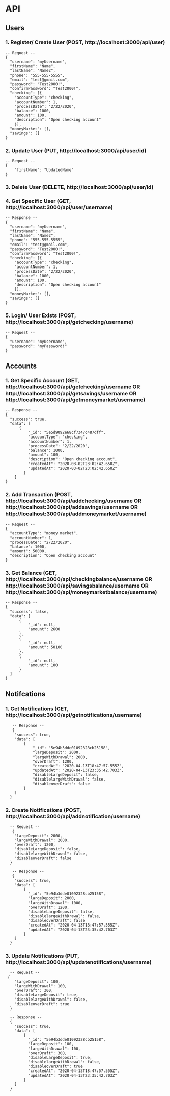 # API  

## Users  

 ### 1. Register/ Create User (POST, http://localhost:3000/api/user) 
    
    -- Request --     
    {  
      "username": "myUsername",  
      "firstName": "Name",  
      "lastName": "Name2",  
      "phone": "555-555-5555",  
      "email": "test@gmail.com",  
      "password": "Test2000!",  
      "confirmPassword": "Test2000!",  
      "checking": [{  
        "accountType": "checking",  
        "accountNumber": 1,  
        "processDate": "2/22/2020",  
        "balance": 1000,  
        "amount": 100,  
        "description": "Open checking account"  
        }],  
      "moneyMarket": [],  
      "savings": []  
    }  
  
 ### 2. Update User (PUT, http://localhost:3000/api/user/id)
   
    -- Request --   
    {  
	    "firstName": "UpdatedName"  
    }  

  ### 3. Delete User (DELETE, http://localhost:3000/api/user/id)  

  ### 4. Get Specific User (GET, http://localhost:3000/api/user/username)  
   
    -- Response --   
    {  
      "username": "myUsername",  
      "firstName": "Name",  
      "lastName": "Name2",  
      "phone": "555-555-5555",  
      "email": "test@gmail.com",  
      "password": "Test2000!",  
      "confirmPassword": "Test2000!",  
      "checking": [{  
        "accountType": "checking",  
        "accountNumber": 1,  
        "processDate": "2/22/2020",  
        "balance": 1000,  
        "amount": 100,  
        "description": "Open checking account"  
        }],  
      "moneyMarket": [],  
      "savings": []  
    }  
  
 ### 5. Login/ User Exists (POST, http://localhost:3000/api/getchecking/username)
    
    -- Request --   
    {  
	  "username": "myUsername",  
	  "password": "myPassword!"  
    }  

## Accounts

 ### 1. Get Specific Account (GET, http://localhost:3000/api/getchecking/username OR http://localhost:3000/api/getsavings/username OR http://localhost:3000/api/getmoneymarket/username)  

    -- Response --   
    {  
      "success": true,  
      "data": [  
          {  
              "_id": "5e5d9092e68cf7347c487dff",  
              "accountType": "checking",  
              "accountNumber": 1,  
              "processDate": "2/22/2020",  
              "balance": 1000,  
              "amount": 100,  
              "description": "Open checking account",  
              "createdAt": "2020-03-02T23:02:42.650Z",  
              "updatedAt": "2020-03-02T23:02:42.650Z"  
            }  
        ]  
    }  

  ### 2. Add Transaction (POST, http://localhost:3000/api/addchecking/username OR http://localhost:3000/api/addsavings/username OR http://localhost:3000/api/addmoneymarket/username)    
   
    -- Request --     
    {  
      "accountType": "money market",  
      "accountNumber": 1,  
      "processDate": "2/22/2020",  
      "balance": 1000,  
      "amount": 50000,  
      "description": "Open checking account"  
    }

 ### 3. Get Balance (GET, http://localhost:3000/api/checkingbalance/username OR http://localhost:3000/api/savingsbalance/username OR http://localhost:3000/api/moneymarketbalance/username)  

    -- Response --   
    {  
      "success": false,  
      "data": [  
          {  
              "_id": null,  
              "amount": 2600  
          },  
          {  
              "_id": null,  
              "amount": 50100  
          },  
          {  
              "_id": null,  
              "amount": 100  
          } 
      ]  
    }  

## Notifcations

 ### 1. Get Notifications (GET, http://localhost:3000/api/getnotifications/username)
```
   -- Response --   
   {
    "success": true,
    "data": [
        {
            "_id": "5e94b3dde01092328cb25158",
            "largeDeposit": 2000,
            "largeWithDrawal": 2000,
            "overDraft": 1200,
            "createdAt": "2020-04-13T18:47:57.555Z",
            "updatedAt": "2020-04-13T23:35:42.703Z",
            "disableLargeDeposit": false,
            "disablelargeWithDrawal": false,
            "disableoverDraft": false
        }
    ]
  }  
  ```

   ### 2. Create Notifications (POST, http://localhost:3000/api/addnotification/username)
```
  -- Request --   
   {
    "largeDeposit": 2000,
    "largeWithDrawal": 2000,
    "overDraft": 1200,
    "disableLargeDeposit": false,
    "disablelargeWithDrawal": false,
    "disableoverDraft": false
  }

   -- Response --   
   {
    "success": true,
    "data": [
        {
          "_id": "5e94b3dde01092328cb25158",
          "largeDeposit": 2000,
          "largeWithDrawal": 1000,
          "overDraft": 1200,
          "disableLargeDeposit": false,
          "disablelargeWithDrawal": false,
          "disableoverDraft": false
          "createdAt": "2020-04-13T18:47:57.555Z",
          "updatedAt": "2020-04-13T23:35:42.703Z"
        }
    ]
  }
  ```    

   ### 3. Update Notifications (PUT, http://localhost:3000/api/updatenotifications/username)
```
  -- Request --   
 {
    "largeDeposit": 100,
    "largeWithDrawal": 100,
    "overDraft": 300,
    "disableLargeDeposit": true,
    "disablelargeWithDrawal": false,
    "disableoverDraft": true
  }

  -- Response --   
  {
    "success": true,
    "data": [
        {
          "_id": "5e94b3dde01092328cb25158",
          "largeDeposit": 100,
          "largeWithDrawal": 100,
          "overDraft": 300,
          "disableLargeDeposit": true,
          "disablelargeWithDrawal": false,
          "disableoverDraft": true
          "createdAt": "2020-04-13T18:47:57.555Z",
          "updatedAt": "2020-04-13T23:35:42.703Z"
        }
    ]
  }    
  ```

